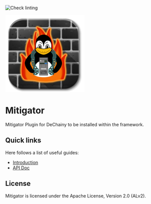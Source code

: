 ![Check linting](https://github.com/dechainers/mitigator/workflows/Check%20linting/badge.svg)

![DeChainyPluginMitigator Logo](docs/logo.png)

# Mitigator

Mitigator Plugin for DeChainy to be installed within the framework.

## Quick links

Here follows a list of useful guides:

* [Introduction](docs/README.md)
* [API Doc](docs/api)

## License

Mitigator is licensed under the Apache License, Version 2.0 (ALv2).
